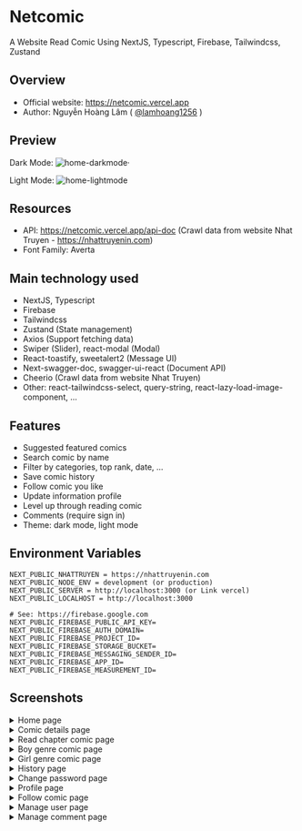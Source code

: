 # Netcomic
A Website Read Comic Using NextJS, Typescript, Firebase, Tailwindcss, Zustand

## Overview

 - Official website: https://netcomic.vercel.app
-  Author: Nguyễn Hoàng Lâm ( [@lamhoang1256](https://github.com/lamhoang1256) )

## Preview

Dark Mode:
![home-darkmode·](https://user-images.githubusercontent.com/61537853/198968769-85739c4c-7b50-40a6-a38b-020a2eba05da.png)

Light Mode:
![home-lightmode](https://user-images.githubusercontent.com/61537853/198992036-e3b1c77e-93fa-483d-92f0-634b72c47bf0.png)


## Resources

- API: https://netcomic.vercel.app/api-doc (Crawl data from website Nhat Truyen - https://nhattruyenin.com)
- Font Family: Averta

## Main technology used

- NextJS, Typescript
- Firebase
- Tailwindcss
- Zustand (State management)
- Axios (Support fetching data)
- Swiper (Slider), react-modal (Modal)
- React-toastify, sweetalert2 (Message UI)
- Next-swagger-doc, swagger-ui-react (Document API)
- Cheerio (Crawl data from website Nhat Truyen)
- Other: react-tailwindcss-select, query-string, react-lazy-load-image-component, ...

## Features

- Suggested featured comics
- Search comic by name
- Filter by categories, top rank, date, ...
- Save comic history
- Follow comic you like
- Update information profile
- Level up through reading comic
- Comments (require sign in)
- Theme: dark mode, light mode

## Environment Variables

```
NEXT_PUBLIC_NHATTRUYEN = https://nhattruyenin.com
NEXT_PUBLIC_NODE_ENV = development (or production)
NEXT_PUBLIC_SERVER = http://localhost:3000 (or Link vercel)
NEXT_PUBLIC_LOCALHOST = http://localhost:3000

# See: https://firebase.google.com
NEXT_PUBLIC_FIREBASE_PUBLIC_API_KEY=
NEXT_PUBLIC_FIREBASE_AUTH_DOMAIN=
NEXT_PUBLIC_FIREBASE_PROJECT_ID=
NEXT_PUBLIC_FIREBASE_STORAGE_BUCKET=
NEXT_PUBLIC_FIREBASE_MESSAGING_SENDER_ID=
NEXT_PUBLIC_FIREBASE_APP_ID=
NEXT_PUBLIC_FIREBASE_MEASUREMENT_ID=
```

## Screenshots

<details>
 <summary>Home page</summary>
 <p>
 
 Light mode
 ![home-light](https://user-images.githubusercontent.com/61537853/199261314-dc9dd474-6788-480d-9331-2d9f1305dd99.png)
  
 Dark mode
 ![home-dark](https://user-images.githubusercontent.com/61537853/199261622-593214a3-81d7-47db-96a5-57c1821d2777.png)

 </p>
</details>

<details>
 <summary>Comic details page</summary>
 <p>
 
 Light mode
 ![detail-light](https://user-images.githubusercontent.com/61537853/199262110-842c1379-c936-48be-89d0-04e0104892e8.png)
 
 Dark mode
 ![detail-dark](https://user-images.githubusercontent.com/61537853/199262083-0c10df07-afee-4007-a63e-86398565d2cb.png)

 </p>
</details>

<details>
 <summary>Read chapter comic page</summary>
 <p>
 
 Light mode
![read-light](https://user-images.githubusercontent.com/61537853/199382272-b640ef5f-9d52-4f57-bd57-d607696d4dde.png)

 Dark mode
 ![read-dark](https://user-images.githubusercontent.com/61537853/199382257-162399ac-bf77-4e86-9138-562aa5a76aa6.png)
  
 </p>
</details>

<details>
 <summary>Boy genre comic page</summary>
 <p>
 
![boy](https://user-images.githubusercontent.com/61537853/198970223-59970bb5-54de-42d2-9495-aacdefd3c2cf.png)
 </p>
</details>

<details>
 <summary>Girl genre comic page</summary>
 <p>
 
 ![girl](https://user-images.githubusercontent.com/61537853/198970159-1ade4311-6a5f-4eb9-96e7-1edd3ec7672e.png)
 </p>
</details>

<details>
 <summary>History page</summary>
 <p>
 
![history](https://user-images.githubusercontent.com/61537853/198970281-e81a788d-401c-43a6-b606-4c70aeab8c2a.png)
 </p>
</details>

<details>
 <summary>Change password page</summary>
 <p>
 
  Light mode
 ![change-password-light](https://user-images.githubusercontent.com/61537853/199253432-7a8db713-8046-489b-af1c-ac19cc5ba2f5.png)
  
  Dark mode
 ![change-password-dark](https://user-images.githubusercontent.com/61537853/199253449-30fa4d95-984c-4d20-97b0-aba836085f35.png)

 </p>
</details>

<details>
 <summary>Profile page</summary>
 <p>
 
 Light mode
![profile-light](https://user-images.githubusercontent.com/61537853/199259731-b7ba73f6-aede-4af1-9864-ed5b7f499197.png)

 Dark mode
![profile-dark](https://user-images.githubusercontent.com/61537853/199259756-f7703acc-18b7-4f71-81bf-15742ca1e28a.png)

 </p>
</details>

<details>
 <summary>Follow comic page</summary>
 <p>
 
 Light mode
![follow-light](https://user-images.githubusercontent.com/61537853/199262766-198b0fa9-742d-4f2f-ba7d-d05382cf8745.png)

 Dark mode
![follow-dark](https://user-images.githubusercontent.com/61537853/199262785-ca158fd4-c914-4910-9eea-de8472e9d3bf.png)

 </p>
</details>

<details>
 <summary>Manage user page</summary>
 <p>
 
 Light mode
![manage-user-light](https://user-images.githubusercontent.com/61537853/199260057-5f5a6aba-c17f-42fd-b3b8-34456bae0753.png)

 Dark mode
![manage-user-dark](https://user-images.githubusercontent.com/61537853/199260033-022c3513-4f8c-4aa5-a0c4-10fc219b5bb8.png)

 </p>
</details>

<details>
 <summary>Manage comment page</summary>
 <p>
 
 Light mode
![manage-comment-light](https://user-images.githubusercontent.com/61537853/199260143-292bc056-efee-4807-83e7-f1c6a4a91160.png)

 Dark mode
![manage-comment-dark](https://user-images.githubusercontent.com/61537853/199260163-939ea4bc-f22d-4b07-b2fa-bab0ff661fb1.png)
  
 </p>
</details>

